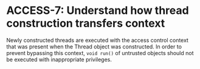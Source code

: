 # ACCESS-7: Understand how thread construction transfers context
Newly constructed threads are executed with the access control context that was present when the Thread object was constructed. In order to prevent bypassing this context, `void run()` of untrusted objects should not be executed with inappropriate privileges.

